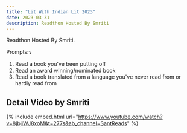 ```yaml
---
title: "Lit With Indian Lit 2023"
date: 2023-03-31
description: Readthon Hosted By Smriti
---
```

Readthon Hosted By Smriti.
<!-- excerpt -->



Prompts:⤵
1. Read a book you've been putting off 
3. Read an award winning/nominated book 
4. Read a book translated from a language you've never read from or hardly read from



## Detail Video by Smriti
{% include embed.html url="https://www.youtube.com/watch?v=8jbjlWJ8xoM&t=277s&ab_channel=SantReads" %}
